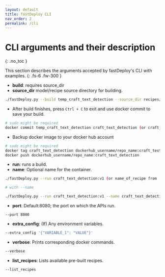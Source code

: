 ```yaml
---
layout: default
title: fastDeploy CLI
nav_order: 2
permalink: /cli
---
```


# CLI arguments and their description
{: .no_toc }

This section describes the arguments accepted by fastDeploy's CLI with examples.
{: .fs-6 .fw-300 }


- **build**: requires source_dir
- **source_dir** model/recipe source directory for building.

```bash
./fastDeploy.py --build temp_craft_text_detection --source_dir recipes/craft_text_detection/
```

- After build finishes, press `Ctrl + C` to exit and use docker commit to save your build.

```bash
# sudo might be required
docker commit temp_craft_text_detection craft_text_detection (or craft_text_detection:v1, ...)
```

- Backup docker image to your docker hub account

```bash
# sudo might be required
docker tag craft_text_detection dockerhub_username/repo_name:craft_text_detection
docker push dockerhub_username/repo_name:craft_text_detection
```

- **run**: runs a build.
- **name**: Optional name for the container.

```bash
./fastDeploy.py --run craft_text_detection:v1 (or name_of_recipe from --list_recipes)

# with --name

./fastDeploy.py --run craft_text_detection:v1 --name craft_text_detection
```

- **port**: Default:8080; the port on which the APIs run.

```
--port 8000
```
- **extra_config**: (If) Any environment variables.

```bash
--extra_config '{"VARIABLE_1": "VALUE"}'
```

- **verbose**: Prints corresponding docker commands.

```bash
--verbose
```
- **list_recipes**: Lists available pre-built recipes.

```bash
--list_recipes
```
